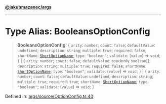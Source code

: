 [**@jakubmazanec/args**](../README.md)

---

# Type Alias: BooleansOptionConfig

> **BooleansOptionConfig**: \{ `arity`: `number`; `count`: `false`; `defaultValue`: `undefined`;
> `description`: `string`; `multiple`: `true`; `required`: `false`; `shortName`:
> [`ShortOptionName`](ShortOptionName.md); `type`: `"boolean"`; `validate`: (`value`) => `void`; \}
> \| \{ `arity`: `number`; `count`: `false`; `defaultValue`: readonly `boolean`[]; `description`:
> `string`; `multiple`: `true`; `required`: `false`; `shortName`:
> [`ShortOptionName`](ShortOptionName.md); `type`: `"boolean"`; `validate`: (`value`) => `void`; \}
> \| \{ `arity`: `number`; `count`: `false`; `defaultValue`: `undefined`; `description`: `string`;
> `multiple`: `true`; `required`: `true`; `shortName`: [`ShortOptionName`](ShortOptionName.md);
> `type`: `"boolean"`; `validate`: (`value`) => `void`; \}

Defined in:
[args/source/OptionConfig.ts:40](https://github.com/jakubmazanec/tools/blob/4a8f82fa13ce52bb52e412e9ac98b543cce14fc2/packages/args/source/OptionConfig.ts#L40)
